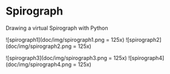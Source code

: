 # Spirograph
Drawing a virtual Spirograph with Python


![spirograph1](doc/img/spirograph1.png = 125x) ![spirograph2](doc/img/spirograph2.png = 125x)

![spirograph3](doc/img/spirograph3.png = 125x) ![spirograph4](doc/img/spirograph4.png = 125x)

